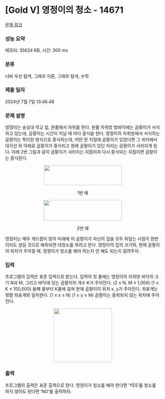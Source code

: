 # [Gold V] 영정이의 청소 - 14671 

[문제 링크](https://www.acmicpc.net/problem/14671) 

### 성능 요약

메모리: 35624 KB, 시간: 300 ms

### 분류

너비 우선 탐색, 그래프 이론, 그래프 탐색, 수학

### 제출 일자

2024년 7월 7일 13:46:48

### 문제 설명

<p>영정이는 숭실대 학교 앞, 원룸에서 자취를 한다. 원룸 자취방 방바닥에는 곰팡이가 서식하고 있는데, 곰팡이는 시간이 지날 때 마다 증식을 한다. 영정이의 자취방에서 서식하는 곰팡이는 특이한 방식으로 증식하는데, 어떤 한 지점에 곰팡이가 있었다면 그 위치에서 대각선 위 아래로 곰팡이가 증식되고 원래 곰팡이가 있던 자리는 곰팡이가 사라지게 된다. 아래 2번 그림과 같이 곰팡이가 사라지는 지점이자 다시 증식되는 지점이면 곰팡이는 증식된다.</p>

<p style="text-align:center"><img alt="" src="https://onlinejudgeimages.s3-ap-northeast-1.amazonaws.com/problem/14671/1.png" style="height:65px; width:252px"></p>

<p style="text-align:center">1번 예</p>

<p style="text-align:center"><img alt="" src="https://onlinejudgeimages.s3-ap-northeast-1.amazonaws.com/problem/14671/2.png" style="height:67px; width:254px"></p>

<p style="text-align:center">2번 예</p>

<p>영정이는 매우 게으름이 많아 미래에 이 곰팡이가 자신의 집을 모두 뒤덮는 시점이 한번이라도 생길 것으로 예측되면 대청소를 하려고 한다. 영정이의 집의 크기와, 현재 곰팡이의 위치가 주어질 때, 영정이가 청소를 해야 하는지 안 해도 되는지 알려주자.</p>

### 입력 

 <p>프로그램의 입력은 표준 입력으로 받는다. 입력의 첫 줄에는 영정이의 자취방 바닥의 크기 N과 M, 그리고 바닥에 있는 곰팡이의 개수 K가 주어진다. (2 ≤ N, M ≤ 1,000) (1 ≤ K ≤ 100,000) 둘째 줄부터 K줄에 걸쳐 현재 곰팡이의 위치 x, y가 주어진다. 좌표계는 행렬 좌표계와 일치한다. (1 ≤ x ≤ N) (1 ≤ y ≤ M) 곰팡이는 중복되지 않는 위치에 주어진다.</p>

<p style="text-align:center"><img alt="" src="https://onlinejudgeimages.s3-ap-northeast-1.amazonaws.com/problem/14671/3.png" style="height:175px; width:189px"></p>

### 출력 

 <p>프로그램의 출력은 표준 출력으로 한다. 영정이가 청소를 해야 한다면 ‘YES’를 청소를 하지 않아도 된다면 ‘NO’를 출력하자.</p>

